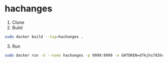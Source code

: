 # hachanges

1. Clone 
2. Build

```bash
sudo docker build --tag=hachanges .
```

3. Run

```bash
sudo docker run -d --name hachanges -p 9999:9999 -e GHTOKEN=dfkjhs783huf hachanges
```